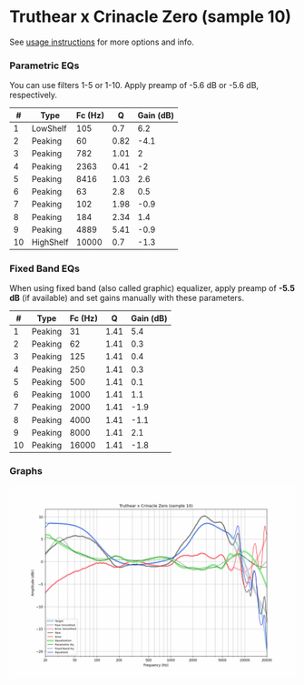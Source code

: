 # Truthear x Crinacle Zero (sample 10)
See [usage instructions](https://github.com/jaakkopasanen/AutoEq#usage) for more options and info.

### Parametric EQs
You can use filters 1-5 or 1-10. Apply preamp of -5.6 dB or -5.6 dB, respectively.

|   # | Type      |   Fc (Hz) |    Q |   Gain (dB) |
|-----|-----------|-----------|------|-------------|
|   1 | LowShelf  |       105 | 0.7  |         6.2 |
|   2 | Peaking   |        60 | 0.82 |        -4.1 |
|   3 | Peaking   |       782 | 1.01 |         2   |
|   4 | Peaking   |      2363 | 0.41 |        -2   |
|   5 | Peaking   |      8416 | 1.03 |         2.6 |
|   6 | Peaking   |        63 | 2.8  |         0.5 |
|   7 | Peaking   |       102 | 1.98 |        -0.9 |
|   8 | Peaking   |       184 | 2.34 |         1.4 |
|   9 | Peaking   |      4889 | 5.41 |        -0.9 |
|  10 | HighShelf |     10000 | 0.7  |        -1.3 |

### Fixed Band EQs
When using fixed band (also called graphic) equalizer, apply preamp of **-5.5 dB** (if available) and set gains manually with these parameters.

|   # | Type    |   Fc (Hz) |    Q |   Gain (dB) |
|-----|---------|-----------|------|-------------|
|   1 | Peaking |        31 | 1.41 |         5.4 |
|   2 | Peaking |        62 | 1.41 |         0.3 |
|   3 | Peaking |       125 | 1.41 |         0.4 |
|   4 | Peaking |       250 | 1.41 |         0.3 |
|   5 | Peaking |       500 | 1.41 |         0.1 |
|   6 | Peaking |      1000 | 1.41 |         1.1 |
|   7 | Peaking |      2000 | 1.41 |        -1.9 |
|   8 | Peaking |      4000 | 1.41 |        -1.1 |
|   9 | Peaking |      8000 | 1.41 |         2.1 |
|  10 | Peaking |     16000 | 1.41 |        -1.8 |

### Graphs
![](./Truthear%20x%20Crinacle%20Zero%20(sample%2010).png)
